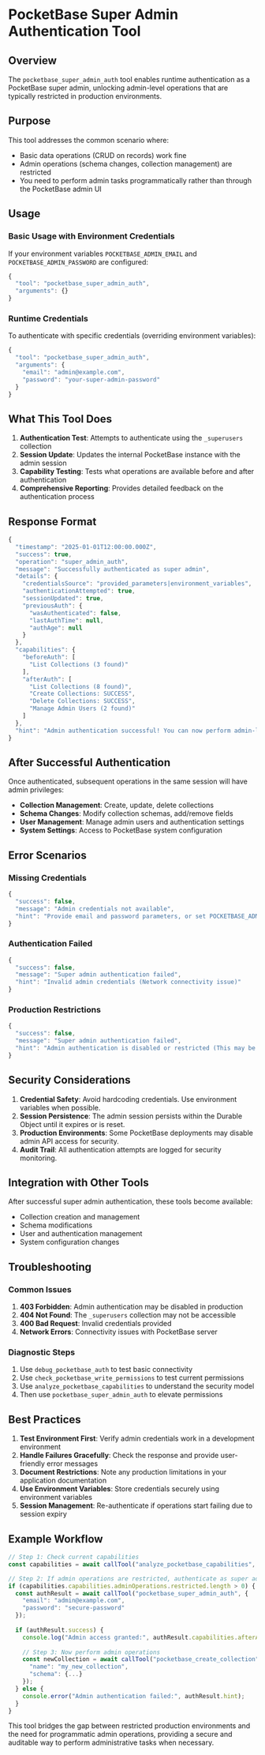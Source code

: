 # PocketBase Super Admin Authentication Tool

## Overview

The `pocketbase_super_admin_auth` tool enables runtime authentication as a PocketBase super admin, unlocking admin-level operations that are typically restricted in production environments.

## Purpose

This tool addresses the common scenario where:
- Basic data operations (CRUD on records) work fine
- Admin operations (schema changes, collection management) are restricted
- You need to perform admin tasks programmatically rather than through the PocketBase admin UI

## Usage

### Basic Usage with Environment Credentials

If your environment variables `POCKETBASE_ADMIN_EMAIL` and `POCKETBASE_ADMIN_PASSWORD` are configured:

```javascript
{
  "tool": "pocketbase_super_admin_auth",
  "arguments": {}
}
```

### Runtime Credentials

To authenticate with specific credentials (overriding environment variables):

```javascript
{
  "tool": "pocketbase_super_admin_auth",
  "arguments": {
    "email": "admin@example.com",
    "password": "your-super-admin-password"
  }
}
```

## What This Tool Does

1. **Authentication Test**: Attempts to authenticate using the `_superusers` collection
2. **Session Update**: Updates the internal PocketBase instance with the admin session
3. **Capability Testing**: Tests what operations are available before and after authentication
4. **Comprehensive Reporting**: Provides detailed feedback on the authentication process

## Response Format

```javascript
{
  "timestamp": "2025-01-01T12:00:00.000Z",
  "success": true,
  "operation": "super_admin_auth",
  "message": "Successfully authenticated as super admin",
  "details": {
    "credentialsSource": "provided_parameters|environment_variables",
    "authenticationAttempted": true,
    "sessionUpdated": true,
    "previousAuth": {
      "wasAuthenticated": false,
      "lastAuthTime": null,
      "authAge": null
    }
  },
  "capabilities": {
    "beforeAuth": [
      "List Collections (3 found)"
    ],
    "afterAuth": [
      "List Collections (8 found)",
      "Create Collections: SUCCESS",
      "Delete Collections: SUCCESS",
      "Manage Admin Users (2 found)"
    ]
  },
  "hint": "Admin authentication successful! You can now perform admin-level operations..."
}
```

## After Successful Authentication

Once authenticated, subsequent operations in the same session will have admin privileges:

- **Collection Management**: Create, update, delete collections
- **Schema Changes**: Modify collection schemas, add/remove fields
- **User Management**: Manage admin users and authentication settings
- **System Settings**: Access to PocketBase system configuration

## Error Scenarios

### Missing Credentials
```javascript
{
  "success": false,
  "message": "Admin credentials not available",
  "hint": "Provide email and password parameters, or set POCKETBASE_ADMIN_EMAIL and POCKETBASE_ADMIN_PASSWORD environment variables"
}
```

### Authentication Failed
```javascript
{
  "success": false,
  "message": "Super admin authentication failed",
  "hint": "Invalid admin credentials (Network connectivity issue)"
}
```

### Production Restrictions
```javascript
{
  "success": false,
  "message": "Super admin authentication failed",
  "hint": "Admin authentication is disabled or restricted (This may be a security restriction in production environments)"
}
```

## Security Considerations

1. **Credential Safety**: Avoid hardcoding credentials. Use environment variables when possible.
2. **Session Persistence**: The admin session persists within the Durable Object until it expires or is reset.
3. **Production Environments**: Some PocketBase deployments may disable admin API access for security.
4. **Audit Trail**: All authentication attempts are logged for security monitoring.

## Integration with Other Tools

After successful super admin authentication, these tools become available:

- Collection creation and management
- Schema modifications  
- User and authentication management
- System configuration changes

## Troubleshooting

### Common Issues

1. **403 Forbidden**: Admin authentication may be disabled in production
2. **404 Not Found**: The `_superusers` collection may not be accessible
3. **400 Bad Request**: Invalid credentials provided
4. **Network Errors**: Connectivity issues with PocketBase server

### Diagnostic Steps

1. Use `debug_pocketbase_auth` to test basic connectivity
2. Use `check_pocketbase_write_permissions` to test current permissions
3. Use `analyze_pocketbase_capabilities` to understand the security model
4. Then use `pocketbase_super_admin_auth` to elevate permissions

## Best Practices

1. **Test Environment First**: Verify admin credentials work in a development environment
2. **Handle Failures Gracefully**: Check the response and provide user-friendly error messages
3. **Document Restrictions**: Note any production limitations in your application documentation
4. **Use Environment Variables**: Store credentials securely using environment variables
5. **Session Management**: Re-authenticate if operations start failing due to session expiry

## Example Workflow

```javascript
// Step 1: Check current capabilities
const capabilities = await callTool("analyze_pocketbase_capabilities", {});

// Step 2: If admin operations are restricted, authenticate as super admin
if (capabilities.capabilities.adminOperations.restricted.length > 0) {
  const authResult = await callTool("pocketbase_super_admin_auth", {
    "email": "admin@example.com",
    "password": "secure-password"
  });
  
  if (authResult.success) {
    console.log("Admin access granted:", authResult.capabilities.afterAuth);
    
    // Step 3: Now perform admin operations
    const newCollection = await callTool("pocketbase_create_collection", {
      "name": "my_new_collection",
      "schema": {...}
    });
  } else {
    console.error("Admin authentication failed:", authResult.hint);
  }
}
```

This tool bridges the gap between restricted production environments and the need for programmatic admin operations, providing a secure and auditable way to perform administrative tasks when necessary.
